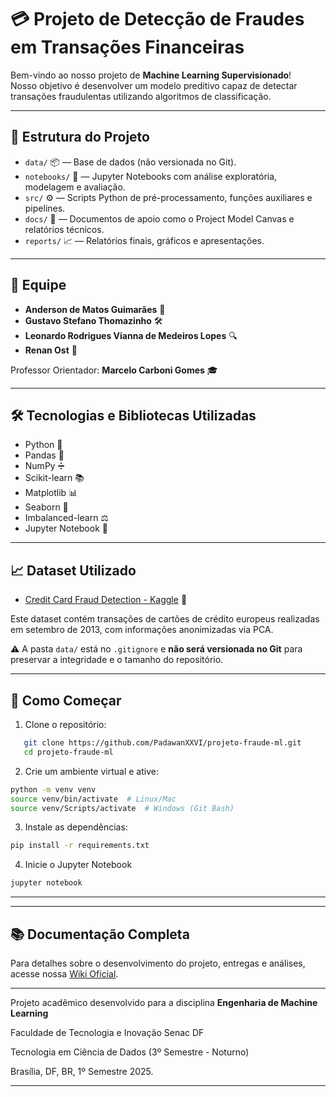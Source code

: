 # 💳 Projeto de Detecção de Fraudes em Transações Financeiras

Bem-vindo ao nosso projeto de **Machine Learning Supervisionado**!  
Nosso objetivo é desenvolver um modelo preditivo capaz de detectar transações fraudulentas utilizando algoritmos de classificação.

---

## 📂 Estrutura do Projeto

- `data/` 📦 — Base de dados (não versionada no Git).
- `notebooks/` 📓 — Jupyter Notebooks com análise exploratória, modelagem e avaliação.
- `src/` ⚙️ — Scripts Python de pré-processamento, funções auxiliares e pipelines.
- `docs/` 📑 — Documentos de apoio como o Project Model Canvas e relatórios técnicos.
- `reports/` 📈 — Relatórios finais, gráficos e apresentações.

---

## 👥 Equipe

- **Anderson de Matos Guimarães** 🧠
- **Gustavo Stefano Thomazinho** 🛠️
- **Leonardo Rodrigues Vianna de Medeiros Lopes** 🔍
- **Renan Ost** 🧪

Professor Orientador: **Marcelo Carboni Gomes** 🎓

---

## 🛠️ Tecnologias e Bibliotecas Utilizadas

- Python 🐍
- Pandas 🐼
- NumPy ➗
- Scikit-learn 📚
- Matplotlib 📊
- Seaborn 🌊
- Imbalanced-learn ⚖️
- Jupyter Notebook 📓

---

## 📈 Dataset Utilizado

- [Credit Card Fraud Detection - Kaggle](https://www.kaggle.com/datasets/mlg-ulb/creditcardfraud) 🔗

Este dataset contém transações de cartões de crédito europeus realizadas em setembro de 2013, com informações anonimizadas via PCA.

⚠️ A pasta `data/` está no `.gitignore` e **não será versionada no Git** para preservar a integridade e o tamanho do repositório.

---

## 🚀 Como Começar

1. Clone o repositório:

```bash
   git clone https://github.com/PadawanXXVI/projeto-fraude-ml.git
   cd projeto-fraude-ml
```

2. Crie um ambiente virtual e ative:

```bash
python -m venv venv
source venv/bin/activate  # Linux/Mac
source venv/Scripts/activate  # Windows (Git Bash)
```

3. Instale as dependências:

```bash
pip install -r requirements.txt
```

4. Inicie o Jupyter Notebook

```bash
jupyter notebook
```

---

---

## 📚 Documentação Completa

Para detalhes sobre o desenvolvimento do projeto, entregas e análises, acesse nossa [Wiki Oficial](https://github.com/PadawanXXVI/projeto-fraude-ml/wiki).

---

Projeto acadêmico desenvolvido para a disciplina **Engenharia de Machine Learning**

Faculdade de Tecnologia e Inovação Senac DF

Tecnologia em Ciência de Dados (3º Semestre - Noturno)

Brasília, DF, BR, 1º Semestre 2025.

---
